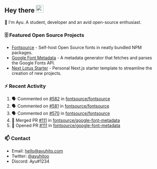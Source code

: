 ## Hey there <img src="https://media.giphy.com/media/hvRJCLFzcasrR4ia7z/giphy.gif" width="25" height="25">

📝 I'm Ayu. A student, developer and an avid open-source enthusiast.

### 🗄 Featured Open Source Projects

- [Fontsource](https://github.com/fontsource/fontsource) - Self-host Open Source fonts in neatly bundled NPM packages.
- [Google Font Metadata](https://github.com/fontsource/google-font-metadata) - A metadata generator that fetches and parses the Google Fonts API.
- [Next Lotus Starter](https://github.com/DecliningLotus/next-lotus-starter) - Personal Next.js starter template to streamline the creation of new projects.

### ⚡ Recent Activity

<!--START_SECTION:activity-->

1. 🗣 Commented on [#582](https://github.com/fontsource/fontsource/issues/582) in [fontsource/fontsource](https://github.com/fontsource/fontsource)
2. 🗣 Commented on [#581](https://github.com/fontsource/fontsource/issues/581) in [fontsource/fontsource](https://github.com/fontsource/fontsource)
3. 🗣 Commented on [#570](https://github.com/fontsource/fontsource/issues/570) in [fontsource/fontsource](https://github.com/fontsource/fontsource)
4. 🎉 Merged PR [#111](https://github.com/fontsource/google-font-metadata/pull/111) in [fontsource/google-font-metadata](https://github.com/fontsource/google-font-metadata)
5. 💪 Opened PR [#111](https://github.com/fontsource/google-font-metadata/pull/111) in [fontsource/google-font-metadata](https://github.com/fontsource/google-font-metadata)
<!--END_SECTION:activity-->

### 📫 Contact

- Email: hello@ayuhito.com
- Twitter: [@ayuhitoo](https://twitter.com/ayuhitoo)
- Discord: Ayu#1234
